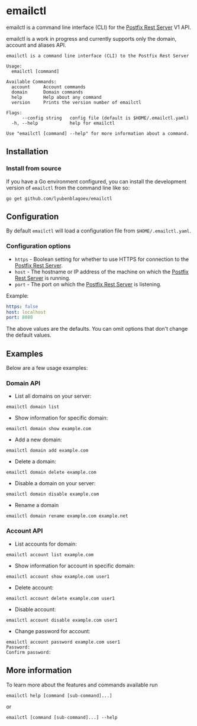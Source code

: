 # emailctl

emailctl is a command line interface (CLI) for the [Postfix Rest Server](https://github.com/lyubenblagoev/postfix-rest-server) V1 API. 

emailctl is a work in progress and currently supports only the domain, account and aliases API.

```
emailctl is a command line interface (CLI) to the Postfix Rest Server

Usage:
  emailctl [command]

Available Commands:
  account     Account commands
  domain      Domain commands
  help        Help about any command
  version     Prints the version number of emailctl

Flags:
      --config string   config file (default is $HOME/.emailctl.yaml)
  -h, --help            help for emailctl

Use "emailctl [command] --help" for more information about a command.
```

## Installation

### Install from source

If you have a Go environment configured, you can install the development version of `emailctl` from the command line like so: 

```
go get github.com/lyubenblagoev/emailctl
```

## Configuration

By default `emailctl` will load a configuration file from `$HOME/.emailctl.yaml`. 

### Configuration options

* `https` - Boolean setting for whether to use HTTPS for connection to the [Postfix Rest Server](https://github.com/lyubenblagoev/postfix-rest-server).
* `host` - The hostname or IP address of the machine on which the [Postfix Rest Server](https://github.com/lyubenblagoev/postfix-rest-server) is running.
* `port` - The port on which the [Postfix Rest Server](https://github.com/lyubenblagoev/postfix-rest-server) is listening.

Example: 

```yaml
https: false
host: localhost
port: 8080
```

The above values are the defaults. You can omit options that don't change the default values.

## Examples

Below are a few usage examples:

### Domain API

* List all domains on your server:

```
emailctl domain list
```

* Show information for specific domain:

```
emailctl domain show example.com
```

* Add a new domain: 

```
emailctl domain add example.com
```

* Delete a domain: 

```
emailctl domain delete example.com
```

* Disable a domain on your server:

```
emailctl domain disable example.com
```

* Rename a domain

```
emailctl domain rename example.com example.net
```

### Account API

* List accounts for domain:

```
emailctl account list example.com
```

* Show information for account in specific domain:

```
emailctl account show example.com user1
```

* Delete account:

```
emailctl account delete example.com user1
```

* Disable account: 

```
emailctl account disable example.com user1
```

* Change password for account:

```
emailctl account password example.com user1
Password: 
Confirm password: 
```

## More information

To learn more about the features and commands available run

```
emailctl help [command [sub-command]...]
```

or 

```
emailctl [command [sub-command]...] --help
```
